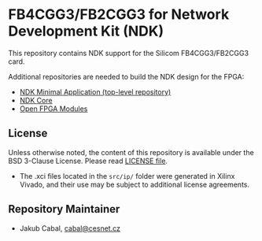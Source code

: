 # FB4CGG3/FB2CGG3 for Network Development Kit (NDK)

This repository contains NDK support for the Silicom FB4CGG3/FB2CGG3 card.

Additional repositories are needed to build the NDK design for the FPGA:
- [NDK Minimal Application (top-level repository)](https://github.com/CESNET/ndk-app-minimal/)
- [NDK Core](https://github.com/CESNET/ndk-core/)
- [Open FPGA Modules](https://github.com/CESNET/ofm/)

## License

Unless otherwise noted, the content of this repository is available under the BSD 3-Clause License. Please read [LICENSE file](LICENSE).

- The .xci files located in the `src/ip/` folder were generated in Xilinx Vivado, and their use may be subject to additional license agreements.

## Repository Maintainer

- Jakub Cabal, cabal@cesnet.cz